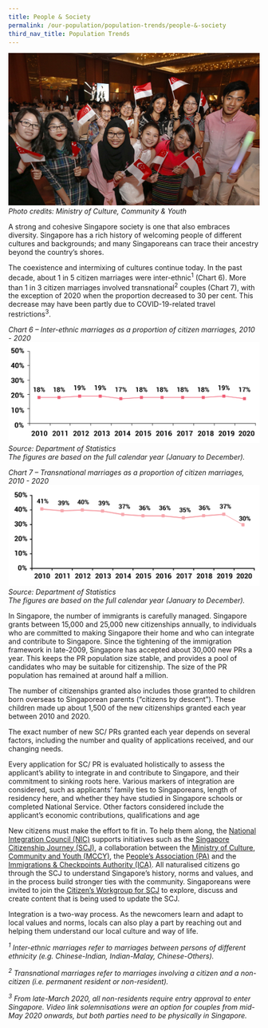 ```yaml
---
title: People & Society
permalink: /our-population/population-trends/people-&-society
third_nav_title: Population Trends
---
```


![Image by MCCY](/images/stock-image-21.jpg)
*Photo credits: Ministry of Culture, Community & Youth*

A strong and cohesive Singapore society is one that also embraces diversity. Singapore has a rich history of welcoming people of different cultures and backgrounds; and many Singaporeans can trace their ancestry beyond the country’s shores.

The coexistence and intermixing of cultures continue today. In the past decade, about 1 in 5 citizen marriages were inter-ethnic<sup>1</sup> (Chart 6). More than 1 in 3 citizen marriages involved transnational<sup>2</sup> couples (Chart 7), with the exception of 2020 when the proportion decreased to 30 per cent. This decrease may have been partly due to COVID-19-related travel restrictions<sup>3</sup>.

*Chart 6 – Inter-ethnic marriages as a proportion of citizen marriages, 2010 - 2020*
![Chart 6](/images/Chart-6-Inter-Ethnic-Marriages-2010-2020.jpg)
*Source: Department of Statistics*  
*The figures are based on the full calendar year (January to December).*

*Chart 7 – Transnational marriages as a proportion of citizen marriages, 2010 - 2020*
![Chart 7](/images/Chart-7-Transnational-Marriages-2010-2020.jpg)
*Source: Department of Statistics*  
*The figures are based on the full calendar year (January to December).*

In Singapore, the number of immigrants is carefully managed. Singapore grants between 15,000 and 25,000 new citizenships annually, to individuals who are committed to making Singapore their home and who can integrate and contribute to Singapore. Since the tightening of the immigration framework in late-2009, Singapore has accepted about 30,000 new PRs a year. This keeps the PR population size stable, and provides a pool of candidates who may be suitable for citizenship. The size of the PR population has remained at around half a million.

The number of citizenships granted also includes those granted to children born overseas to Singaporean parents (“citizens by descent”). These children made up about 1,500 of the new citizenships granted each year between 2010 and 2020.

The exact number of new SC/ PRs granted each year depends on several factors, including the number and quality of applications received, and our changing needs.

Every application for SC/ PR is evaluated holistically to assess the applicant’s ability to integrate in and contribute to Singapore, and their commitment to sinking roots here. Various markers of integration are considered, such as applicants’ family ties to Singaporeans, length of residency here, and whether they have studied in Singapore schools or completed National Service. Other factors considered include the applicant’s economic contributions, qualifications and age

New citizens must make the effort to fit in. To help them along, the [National Integration Council (NIC)](https://www.mccy.gov.sg/sector/initiatives/national-integration-council) supports initiatives such as the [Singapore Citizenship Journey (SCJ)](https://www.sgjourney.gov.sg), a collaboration between the [Ministry of Culture, Community and Youth (MCCY)](https://www.mccy.gov.sg/), the [People’s Association (PA)](https://www.pa.gov.sg/) and the [Immigrations & Checkpoints Authority (ICA)](https://www.ica.gov.sg). All naturalised citizens go through the SCJ to understand Singapore’s history, norms and values, and in the process build stronger ties with the community. Singaporeans were invited to join the [Citizen’s Workgroup for SCJ](https://www.mccy.gov.sg/sector/initiatives/citizens-workgroup-for-singapore-citizenship-journey) to explore, discuss and create content that is being used to update the SCJ.

Integration is a two-way process. As the newcomers learn and adapt to local values and norms, locals can also play a part by reaching out and helping them understand our local culture and way of life.

*<sup>1</sup> Inter-ethnic marriages refer to marriages between persons of different ethnicity (e.g. Chinese-Indian, Indian-Malay, Chinese-Others).*

*<sup>2</sup> Transnational marriages refer to marriages involving a citizen and a non-citizen (i.e. permanent resident or non-resident).*

*<sup>3</sup> From late-March 2020, all non-residents require entry approval to enter Singapore. Video link solemnisations were an option for couples from mid-May 2020 onwards, but both parties need to be physically in Singapore.*

